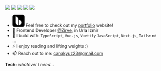 [<img src="https://img.shields.io/badge/github-2312100E.svg?&style=for-the-badge&logo=github&logoColor=white&color=black" />](https://github.com/canakyuz)
[<img src="https://img.shields.io/badge/linkedin-%230077B5.svg?&style=for-the-badge&logo=linkedin&logoColor=white" />](https://www.linkedin.com/in/bcakyz/)
[<img src="https://img.shields.io/static/v1?message=Instagram&logo=instagram&label=&color=E4405F&logoColor=white&labelColor=&style=for-the-badge" />](https://instagram.com/canakyuz__)
[<img src="https://img.shields.io/static/v1?message=Medium&logo=medium&label=&color=12100E&logoColor=white&labelColor=&style=for-the-badge"/>](https://canakyuz.medium.com/)
[<img src="https://img.shields.io/badge/Twitter-1DA1F2?style=for-the-badge&logo=twitter&logoColor=white" />](https://www.twitter.com/in/bcakyz/)


- ![](https://github.com/canakyuz/v4/blob/main/public/logo/favicon.svg) Feel free to check out my [portfolio](https://canakyuz.dev/) website!
- 🏢 Frontend Developer [@Zirve](https://zirve-bilgisayar.com/), in Urla Izmir
- 🧰 I build with: `TypeScript`, `Vue.js`, `Vuetify` `JavaScript`, `Next.js`, `Tailwind` ...
- ⚡ I enjoy reading and lifting weights :)
- 📫 Reach out to me: canakyuz23@gmail.com

**Tech:** _whatever I need..._
